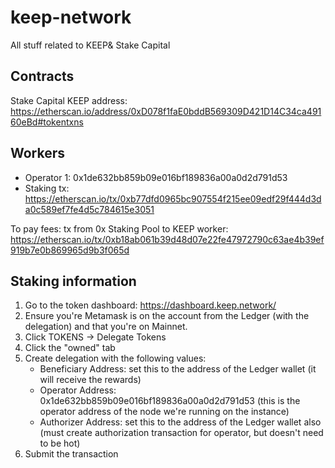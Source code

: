 # keep-network
All stuff related to KEEP&amp; Stake Capital

## Contracts

Stake Capital KEEP address: https://etherscan.io/address/0xD078f1faE0bddB569309D421D14C34ca49160eBd#tokentxns

## Workers

- Operator 1: 0x1de632bb859b09e016bf189836a00a0d2d791d53
- Staking tx: https://etherscan.io/tx/0xb77dfd0965bc907554f215ee09edf29f444d3da0c589ef7fe4d5c784615e3051

To pay fees: tx from 0x Staking Pool to KEEP worker: https://etherscan.io/tx/0xb18ab061b39d48d07e22fe47972790c63ae4b39ef919b7e0b869965d9b3f065d


## Staking information

1) Go to the token dashboard: https://dashboard.keep.network/
2) Ensure you're Metamask is on the account from the Ledger (with the delegation) and that you're on Mainnet.
3) Click TOKENS -> Delegate Tokens
4) Click the "owned" tab
5) Create delegation with the following values:
    - Beneficiary Address: set this to the address of the Ledger wallet (it will receive the rewards)
    - Operator Address: 0x1de632bb859b09e016bf189836a00a0d2d791d53 (this is the operator address of the node we're running on the instance)
    - Authorizer Address: set this to the address of the Ledger wallet also (must create authorization transaction for operator, but doesn't need to be hot)
6) Submit the transaction
